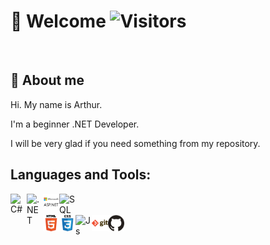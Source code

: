 # 👋 Welcome ![Visitors](https://visitor-badge.glitch.me/badge?page_id=arthur852) 

<br>

## 🤠 About me

Hi. My name is Arthur.

I'm a beginner .NET Developer.

I will be very glad if you need something from my repository.

## Languages and Tools:

<img align="left" alt="C#" width="26px" src="https://edu.softline.by/upload/catalog/small/1612771776_c-sharp-c-logo.png" />

<img align="left" alt=".NET" width="26px" src="https://upload.wikimedia.org/wikipedia/commons/thumb/e/ee/.NET_Core_Logo.svg/1200px-.NET_Core_Logo.svg.png" />

<img align="left" alt="ASP.NET" width="26px" src="https://raw.githubusercontent.com/github/explore/80688e429a7d4ef2fca1e82350fe8e3517d3494d/topics/aspnet/aspnet.png" />

<img align="left" alt="SQL" width="26px" src="https://cdn2.iconfinder.com/data/icons/line-design-database-set-4/21/sql-badge-512.png" />

<br>
<br>

<img align="left" alt="Html" width="26px" src="https://raw.githubusercontent.com/github/explore/80688e429a7d4ef2fca1e82350fe8e3517d3494d/topics/html/html.png" />

<img align="left" alt="Css" width="26px" src="https://raw.githubusercontent.com/github/explore/80688e429a7d4ef2fca1e82350fe8e3517d3494d/topics/css/css.png" />

<img align="left" alt="Js" width="26px" src="https://cdn.iconscout.com/icon/free/png-256/javascript-2752148-2284965.png" />

<img align="left" alt="Git" width="26px" src="https://raw.githubusercontent.com/github/explore/80688e429a7d4ef2fca1e82350fe8e3517d3494d/topics/git/git.png" />

<img align="left" alt=".Github" width="26px" src="https://raw.githubusercontent.com/github/explore/89bdd9644f44d1b12180fd512b95574fe4c54617/topics/github-api/github-api.png" />

